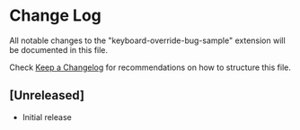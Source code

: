 # Change Log

All notable changes to the "keyboard-override-bug-sample" extension will be documented in this file.

Check [Keep a Changelog](http://keepachangelog.com/) for recommendations on how to structure this file.

## [Unreleased]

- Initial release